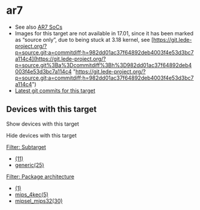 # ar7

- See also [AR7 SoCs](/docs/techref/hardware/soc/soc.ar7 "docs:techref:hardware:soc:soc.ar7")
- Images for this target are not available in 17.01, since it has been marked as “source only”, due to being stuck at 3.18 kernel, see [https://git.lede-project.org/?p=source.git;a=commitdiff;h=982dd01ac37f64892deb4003f4e53d3bc7a114c4](https://git.lede-project.org/?p=source.git%3Ba%3Dcommitdiff%3Bh%3D982dd01ac37f64892deb4003f4e53d3bc7a114c4 "https://git.lede-project.org/?p=source.git;a=commitdiff;h=982dd01ac37f64892deb4003f4e53d3bc7a114c4")
- [Latest git commits for this target](https://git.openwrt.org/?p=openwrt%2Fopenwrt.git&a=search&h=HEAD&st=commit&s=ar7%3A "https://git.openwrt.org/?p=openwrt/openwrt.git&a=search&h=HEAD&st=commit&s=ar7:")

## Devices with this target

Show devices with this target

Hide devices with this target

[Filter: Subtarget](#folded_0fb33a67f33dd1cf70d492ca2c6fd6cb_1)

- [(11)](/docs/techref/targets/ar7?dataflt%5B0%5D=subtarget_%3D "Show pages matching ''")
- [generic(25)](/docs/techref/targets/ar7?dataflt%5B0%5D=subtarget_%3Dgeneric "Show pages matching 'generic'")

[Filter: Package architecture](#folded_0fb33a67f33dd1cf70d492ca2c6fd6cb_2)

- [(1)](/docs/techref/targets/ar7?dataflt%5B0%5D=package%20architecture_%3D "Show pages matching ''")
- [mips\_4kec(5)](/docs/techref/targets/ar7?dataflt%5B0%5D=package%20architecture_%3Dmips_4kec "Show pages matching 'mips_4kec'")
- [mipsel\_mips32(30)](/docs/techref/targets/ar7?dataflt%5B0%5D=package%20architecture_%3Dmipsel_mips32 "Show pages matching 'mipsel_mips32'")
